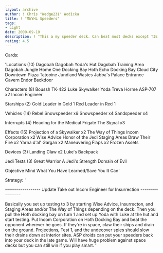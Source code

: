 ```yaml
---
layout: archive
author: ! Chris "Wedge231" Wodicka
title: ! "MWYHL Speeders"
tags:
- Light
date: 2000-09-10
description: ! "This a my speeder deck. Can beat most decks except TIE's which I have seen once in my area."
rating: 4.5
---
```

Cards: 

'Locations (10)
Dagobah
Dagobah Yoda's Hut
Dagobah Training Area
Dagobah Jungle
Home One Docking Bay
Hoth Echo Docking Bay
Cloud City Downtown Plaza
Tatooine Jundland Wastes
Jabba's Palace Entrance Cavern
Endor Backdoor

Characters (8)
Boussh
TK-422
Luke Skywalker
Yoda
Treva Horme
ASP-707 x2
Incom Engineer

Starships (2)
Gold Leader in Gold 1
Red Leader in Red 1


Vehicles (14)
Rebel Snowspeeder x6
Snowspeeder x4
Sandspeeder x4

Interrupts (4)
Heading for the Medical Frigate
The Signal x3

Effects (15)
Projection of a Skywalker x2
The Way of Things
Incom Corporation x2
Wise Advice
Honor of the Jedi
Staging Areas
Draw Their Fire x2
Yarna d'al' Gargan x2
Maneuvering Flaps x2
Frozen Assets

Devices (3)
Landing Claw x2
Luke's Backpack

Jedi Tests (3)
Great Warrior
A Jedi's Strength
Domain of Evil

Objective
Mind What You Have Learned/Save You It Can'

Strategy: '

------------------ Update Take out Incom Engineer for Insurrection -----------------

Basically you set up testing to 3 by starting Wise Advice, Insurrecton, and Staging Areas and/or The Way of Things depending on the deck. Then you pull the Hoth docking bay on turn 1 and set up Yoda with Luke at the hut and start testing. Put Incom Corporation on Hoth Docking Bay and beat the opponent wherever he goes. If they're in space, claw their ships and drain on the ground. Projections, Test 1, and the undecover spies should slow their drains down at interior sites. ASP droids can put your speeders back into your deck in the late game. Will have huge problem against space decks but you can still win if you play smart. '